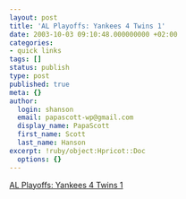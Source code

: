 ```yaml
---
layout: post
title: 'AL Playoffs: Yankees 4 Twins 1'
date: 2003-10-03 09:10:48.000000000 +02:00
categories:
- quick links
tags: []
status: publish
type: post
published: true
meta: {}
author:
  login: shanson
  email: papascott-wp@gmail.com
  display_name: PapaScott
  first_name: Scott
  last_name: Hanson
excerpt: !ruby/object:Hpricot::Doc
  options: {}
---
```

<p><a href="http://sports.yahoo.com/mlb/recap?gid=231002110&prov=ap">AL Playoffs: Yankees 4 Twins 1</a></p>
